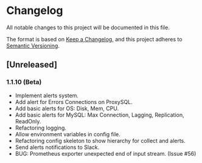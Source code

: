 # Changelog
All notable changes to this project will be documented in this file.

The format is based on [Keep a Changelog](https://keepachangelog.com/en/1.0.0/),
and this project adheres to [Semantic Versioning](https://semver.org/spec/v2.0.0.html).

## [Unreleased]
### 1.1.10 (Beta)

- Implement alerts system.
- Add alert for Errors Connections on ProxySQL.
- Add basic alerts for OS: Disk, Mem, CPU.
- Add basic alerts for MySQL: Max Connection, Lagging, Replication, ReadOnly.
- Refactoring logging.
- Allow environment variables in config file.
- Refactoring config skeleton to show hierarchy for collect and alerts.
- Send alerts notifications to Slack.
- BUG: Prometheus exporter unexpected end of input stream. (Issue #56)
